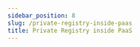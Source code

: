 ```yaml
---
sidebar_position: 8
slug: /private-registry-inside-paas
title: Private Registry inside PaaS
---
```

